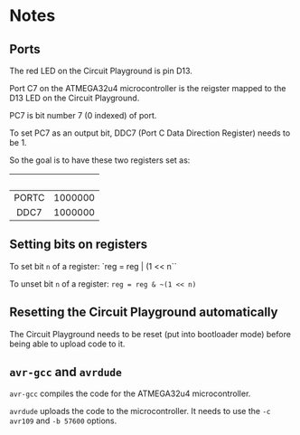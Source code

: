 # Notes

## Ports

The red LED on the Circuit Playground is pin D13.

Port C7 on the ATMEGA32u4 microcontroller is the reigster mapped to the D13 LED on the Circuit Playground.

PC7 is bit number 7 (0 indexed) of port.

To set PC7 as an output bit, DDC7 (Port C Data Direction Register) needs to be 1.

So the goal is to have these two registers set as:

| &nbsp; | &nbsp; |
| :-: | :-: |
| PORTC | 1000000 |
| DDC7 | 1000000 |

## Setting bits on registers

To set bit `n` of a register:
`reg = reg | (1 << n``

To unset bit `n` of a register:
`reg = reg & ~(1 << n)`


## Resetting the Circuit Playground automatically

The Circuit Playground needs to be reset (put into bootloader mode) before being able to upload code to it.

## `avr-gcc` and `avrdude`

`avr-gcc` compiles the code for the ATMEGA32u4 microcontroller.

`avrdude` uploads the code to the microcontroller.
It needs to use the `-c avr109` and `-b 57600` options.
